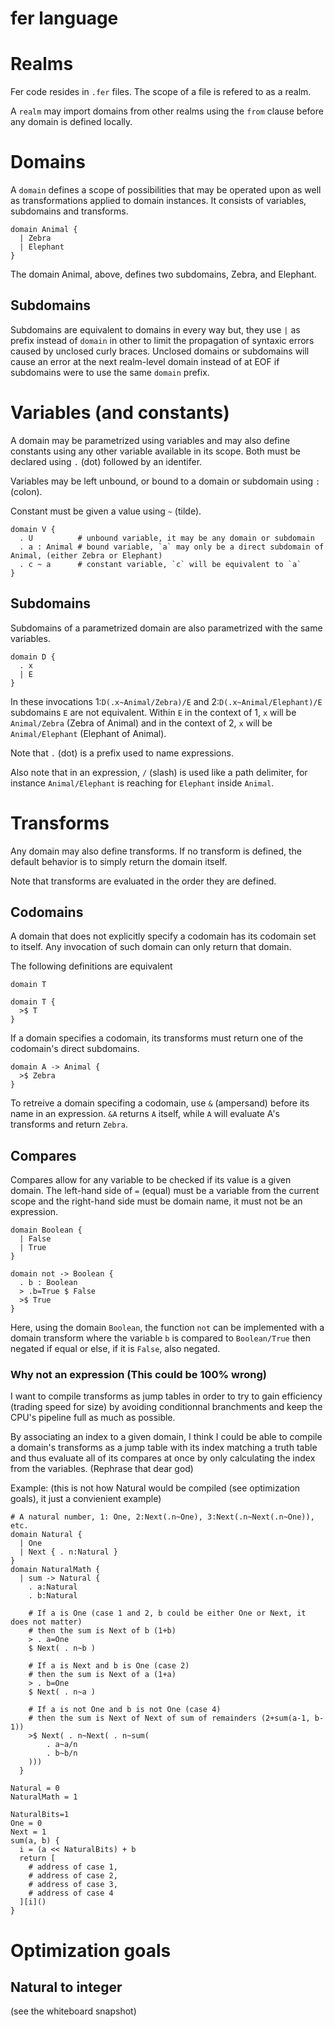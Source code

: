 # fer language

# Realms

Fer code resides in `.fer` files. The scope of a file is refered to as a realm.

A `realm` may import domains from other realms using the `from` clause before any domain is defined locally.

# Domains

A `domain` defines a scope of possibilities that may be operated upon as well as transformations applied to domain instances. It consists of variables, subdomains and transforms.

```
domain Animal {
  | Zebra
  | Elephant
}
```

The domain Animal, above, defines two subdomains, Zebra, and Elephant.

## Subdomains 

Subdomains are equivalent to domains in every way but, they use `|` as prefix instead of `domain` in other to limit the propagation of syntaxic errors caused by unclosed curly braces. Unclosed domains or subdomains will cause an error at the next realm-level domain instead of at EOF if subdomains were to use the same `domain` prefix.

# Variables (and constants)

A domain may be parametrized using variables and may also define constants using any other variable available in its scope. Both must be declared using `.` (dot) followed by an identifer.

Variables may be left unbound, or bound to a domain or subdomain using `:` (colon).

Constant must be given a value using `~` (tilde).

```
domain V {
  . U          # unbound variable, it may be any domain or subdomain
  . a : Animal # bound variable, `a` may only be a direct subdomain of Animal, (either Zebra or Elephant)
  . c ~ a      # constant variable, `c` will be equivalent to `a`
}
```

## Subdomains

Subdomains of a parametrized domain are also parametrized with the same variables.

```
domain D {
  . x
  | E
}
```

In these invocations 1:`D(.x~Animal/Zebra)/E` and 2:`D(.x~Animal/Elephant)/E` subdomains `E` are not equivalent. Within `E` in the context of 1, `x` will be `Animal/Zebra` (Zebra of Animal) and in the context of 2, `x` will be `Animal/Elephant` (Elephant of Animal).

Note that `.` (dot) is a prefix used to name expressions.

Also note that in an expression, `/` (slash) is used like a path delimiter, for instance `Animal/Elephant` is reaching for `Elephant` inside `Animal`.

# Transforms

Any domain may also define transforms. If no transform is defined, the default behavior is to simply  return the domain itself.

Note that transforms are evaluated in the order they are defined.

## Codomains

A domain that does not explicitly specify a codomain has its codomain set to itself. Any invocation of such domain can only return that domain.

The following definitions are equivalent
```
domain T
```
```
domain T {
  >$ T
}
```

If a domain specifies a codomain, its transforms must return one of the codomain's direct subdomains.

```
domain A -> Animal {
  >$ Zebra
}
```

To retreive a domain specifing a codomain, use `&` (ampersand) before its name in an expression. `&A` returns `A` itself, while `A` will evaluate A's transforms and return `Zebra`.

## Compares

Compares allow for any variable to be checked if its value is a given domain. The left-hand side of `=` (equal) must be a variable from the current scope and the right-hand side must be domain name, it must not be an expression.

```
domain Boolean {
  | False
  | True
}

domain not -> Boolean {
  . b : Boolean
  > .b=True $ False
  >$ True
}
```
Here, using the domain `Boolean`, the function `not` can be implemented with a domain transform where the variable `b` is compared to `Boolean/True` then negated if equal or else, if it is `False`, also negated.

### Why not an expression (This could be 100% wrong)

I want to compile transforms as jump tables in order to try to gain efficiency (trading speed for size) by avoiding conditionnal branchments and keep the CPU's pipeline full as much as possible.

By associating an index to a given domain, I think I could be able to compile a domain's transforms as a jump table with its index matching a truth table and thus evaluate all of its compares at once by only calculating the index from the variables. (Rephrase that dear god)

Example: (this is not how Natural would be compiled (see optimization goals), it just a convienient example)
```
# A natural number, 1: One, 2:Next(.n~One), 3:Next(.n~Next(.n~One)), etc.
domain Natural {
  | One
  | Next { . n:Natural }
}
domain NaturalMath {
  | sum -> Natural {
    . a:Natural
    . b:Natural

    # If a is One (case 1 and 2, b could be either One or Next, it does not matter)
    # then the sum is Next of b (1+b)
    > . a=One
    $ Next( . n~b )

    # If a is Next and b is One (case 2)
    # then the sum is Next of a (1+a)
    > . b=One
    $ Next( . n~a )

    # If a is not One and b is not One (case 4)
    # then the sum is Next of Next of sum of remainders (2+sum(a-1, b-1))
    >$ Next( . n~Next( . n~sum(
        . a~a/n
        . b~b/n
    )))
  }
```

```
Natural = 0
NaturalMath = 1

NaturalBits=1
One = 0
Next = 1
sum(a, b) {
  i = (a << NaturalBits) + b
  return [
    # address of case 1,
    # address of case 2,
    # address of case 3,
    # address of case 4
  ][i]()
}

```

# Optimization goals
## Natural to integer
(see the whiteboard snapshot)
